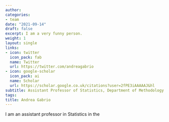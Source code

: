 ```yaml
---
author:
categories:
- team
date: "2021-09-14"
draft: false
excerpt: I am a very funny person.
weight: 1
layout: single
links:
- icon: twitter
  icon_pack: fab
  name: Twitter
  url: https://twitter.com/andreagabrio
- icon: google-scholar
  icon_pack: ai
  name: Scholar
  url: https://scholar.google.co.uk/citations?user=2fPE3iAAAAAJ&hl
subtitle: Assistant Professor of Statistics, Department of Methodology and Statistics - FHML, Maastricht University
tags:
title: Andrea Gabrio
---
```


I am an assistant professor in Statistics in the 
